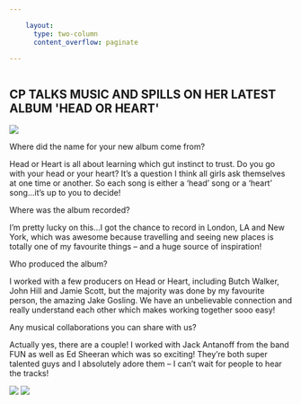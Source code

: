 ```yaml
---

    layout:
      type: two-column
      content_overflow: paginate

---
```


<img src="assets/6-behind-the-scene/cover-heading.jpg" alt="">
<h2>CP TALKS MUSIC AND SPILLS ON HER LATEST ALBUM 'HEAD OR HEART'</h2>

<img src="assets/6-behind-the-scene/_MG_5433.jpg">

Where did the name for your new album come from?

Head or Heart is all about learning which gut instinct to trust. Do you go with your head or your heart? It’s a question I think all girls ask themselves at one time or another. So each song is either a ‘head’ song or a ‘heart’ song...it’s up to you to decide!

Where was the album recorded?

I’m pretty lucky on this...I got the chance to record in London, LA and New York, which was awesome because travelling and seeing new places is totally one of my favourite things – and a huge source of inspiration!

Who produced the album?

I worked with a few producers on Head or Heart, including Butch Walker, John Hill and Jamie Scott, but the majority was done by my favourite person, the amazing Jake Gosling. We have an unbelievable connection and really understand each other which makes working together sooo easy!

Any musical collaborations you can share with us?

Actually yes, there are a couple! I worked with Jack Antanoff from the band FUN as well as Ed Sheeran which was so exciting! They’re both super talented guys and I absolutely adore them – I can’t wait for people to hear the tracks!


<img src="assets/6-behind-the-scene/_MG_6201.jpg">
<img src="assets/6-behind-the-scene/_MG_5816_opt.jpeg">
